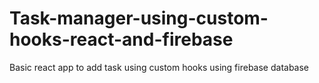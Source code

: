 # Task-manager-using-custom-hooks-react-and-firebase
 Basic react app to add task using custom hooks using firebase database

